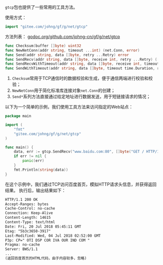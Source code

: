 ```gtcp```包也提供了一些常用的工具方法。

使用方式：
```go
import "gitee.com/johng/gf/g/net/gtcp"
```

方法列表：
[godoc.org/github.com/johng-cn/gf/g/net/gtcp](https://godoc.org/github.com/johng-cn/gf/g/net/gtcp)
```go
func Checksum(buffer []byte) uint32
func NewNetConn(addr string, timeout ...int) (net.Conn, error)
func Send(addr string, data []byte, retry ...Retry) error
func SendRecv(addr string, data []byte, receive int, retry ...Retry) ([]byte, error)
func SendRecvWithTimeout(addr string, data []byte, receive int, timeout time.Duration, retry ...Retry) ([]byte, error)
func SendWithTimeout(addr string, data []byte, timeout time.Duration, retry ...Retry) error
```

1. ```Checksum```常用于TCP通信时的数据校验和生成，便于通信两端进行校验和校验；
2. ```NewNetConn```用于简化标准库连接对象```net.Conn```的创建；
3. ```Send*```系列方法直接通过给定地址进行数据发送，用于短链接请求的情况；

以下为一个简单的示例，我们使用工具方法来访问指定的Web站点：
```go
package main

import (
    "fmt"
    "gitee.com/johng/gf/g/net/gtcp"
)

func main() {
    data, err := gtcp.SendRecv("www.baidu.com:80", []byte("GET / HTTP/1.1\n\n"), -1)
    if err != nil {
        panic(err)
    }
    fmt.Println(string(data))
}
```
在这个示例中，我们通过TCP访问百度首页，模拟HTTP请求头信息，并获得返回结果。
执行后，输出结果如下：
```html
HTTP/1.1 200 OK
Accept-Ranges: bytes
Cache-Control: no-cache
Connection: Keep-Alive
Content-Length: 14615
Content-Type: text/html
Date: Fri, 20 Jul 2018 05:45:11 GMT
Etag: "5b3c3650-3917"
Last-Modified: Wed, 04 Jul 2018 02:52:00 GMT
P3p: CP=" OTI DSP COR IVA OUR IND COM "
Pragma: no-cache
Server: BWS/1.1
...
(返回百度首页的HTML代码，由于内容较多，忽略)
```